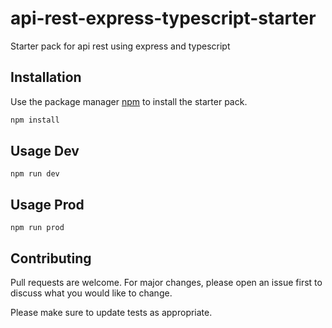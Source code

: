 # api-rest-express-typescript-starter

Starter pack for api rest using express and typescript

## Installation

Use the package manager [npm](https://www.npmjs.com/) to install the starter pack.

```bash
npm install
```

## Usage Dev

```
npm run dev
```
## Usage Prod
```
npm run prod
```
## Contributing
Pull requests are welcome. For major changes, please open an issue first to discuss what you would like to change.

Please make sure to update tests as appropriate.
